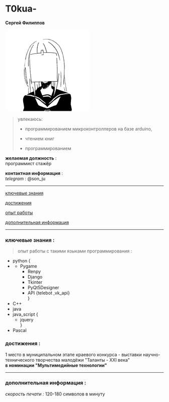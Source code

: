 # T0kua-

**Cергей Филиппов**

![ошибка](image/face.png)  
> увлекаюсь:
> *  программированием микроконтроллеров на базе arduino,
>
> *  чтением книг
>
> * программированием 

**желаемая должность** :  
программист стажёр

**контактная информация** :  
*telegram* : @son_ju

---

[ключевые знания](https://github.com/T0kua#%D0%BA%D0%BB%D1%8E%D1%87%D0%B5%D0%B2%D1%8B%D0%B5-%D0%B7%D0%BD%D0%B0%D0%BD%D0%B8%D1%8F-)

[достижения](https://github.com/T0kua#%D0%B4%D0%BE%D1%81%D1%82%D0%B8%D0%B6%D0%B5%D0%BD%D0%B8%D1%8F-)

[опыт работы]()

[дополнительная информация]()

---

### ключевые знания :

> опыт работы с такими языками программирования :

*   python {  
* * Pygame
    * Renpy
    * Django
    * Tkinter
    * PyQt5Designer
    * API {telebot ,vk_api}  
}  
* C++  
* java  
* java_script {  
    * jquery  
}  
* Pascal  

### достижения :

1 место в муниципальном этапе краевого конкурса - выставки научно-технического творчества малодёжи "Таланты - ХХI века"  
**в номинации "Мультимедийные технологии"**

---

### дополнительная информация :  
*скорость печати :* 120-180 символов в минуту

